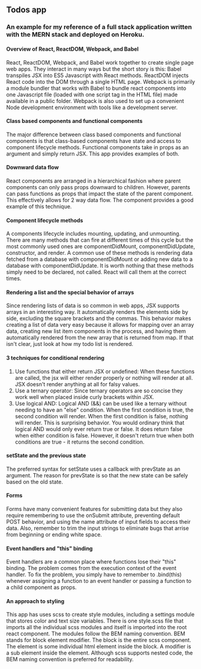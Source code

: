 ## Todos app

### An example for my reference of a full stack application written with the MERN stack and deployed on Heroku.

#### Overview of React, ReactDOM, Webpack, and Babel

React, ReactDOM, Webpack, and Babel work together to create single page web apps. They interact in many ways but the short story is this: Babel transpiles JSX into ES5 Javascript with React methods. ReactDOM injects React code into the DOM through a single HTML page. Webpack is primarily a module bundler that works with Babel to bundle react components into one Javascript file (loaded with one script tag in the HTML file) made available in a public folder. Webpack is also used to set up a convenient Node development environment with tools like a development server.

#### Class based components and functional components

The major difference between class based components and functional components is that class-based components have state and access to component lifecycle methods. Functional components take in props as an argument and simply return JSX. This app provides examples of both.

#### Downward data flow

React components are arranged in a hierarchical fashion where parent components can only pass props downward to children. However, parents can pass functions as props that impact the state of the parent component. This effectively allows for 2 way data flow. The <AddTodo /> component provides a good example of this technique.

#### Component lifecycle methods

A components lifecycle includes mounting, updating, and unmounting. There are many methods that can fire at different times of this cycle but the most commonly used ones are componentDidMount, componentDidUpdate, constructor, and render. A common use of these methods is rendering data fetched from a database with componentDidMount or adding new data to a database with componentDidUpdate. It is worth nothing that these methods simply need to be declared, not called. React will call them at the correct times.

#### Rendering a list and the special behavior of arrays

Since rendering lists of data is so common in web apps, JSX supports arrays in an interesting way. It automatically renders the elements side by side, excluding the square brackets and the commas. This behavior makes creating a list of data very easy because it allows for mapping over an array data, creating new list item components in the process, and having them automatically rendered from the new array that is returned from map. If that isn't clear, just look at how my todo list is rendered.

#### 3 techniques for conditional rendering

1.  Use functions that either return JSX or undefined: When these functions are called, the jsx will either render properly or nothing will render at all. JSX doesn't render anything at all for falsy values.
2.  Use a ternary operator: Since ternary operators are so concise they work well when placed inside curly brackets within JSX.
3.  Use logical AND: Logical AND (&&) can be used like a ternary without needing to have an "else" condition. When the first condition is true, the second condition will render. When the first condition is false, nothing will render. This is surprising behavior. You would ordinary think that logical AND would only ever return true or false. It does return false when either condition is false. However, it doesn't return true when both conditions are true - it returns the second condition.

#### setState and the previous state

The preferred syntax for setState uses a callback with prevState as an argument. The reason for prevState is so that the new state can be safely based on the old state.

#### Forms

Forms have many convenient features for submitting data but they also require remembering to use the onSubmit attribute, preventing default POST behavior, and using the name attribute of input fields to access their data. Also, remember to trim the input strings to eliminate bugs that arrise from beginning or ending white space.

#### Event handlers and "this" binding

Event handlers are a common place where functions lose their "this" binding. The problem comes from the execution context of the event handler. To fix the problem, you simply have to remember to .bind(this) whenever assigning a function to an event handler or passing a function to a child component as props.

#### An approach to styling

This app has uses scss to create style modules, including a settings module that stores color and text size variables. There is one style.scss file that imports all the individual scss modules and itself is imported into the root react component. The modules follow the BEM naming convention. BEM stands for block element modifier. The block is the entire scss component. The element is some individual html element inside the block. A modifier is a sub element inside the element. Although scss supports nested code, the BEM naming convention is preferred for readability.

